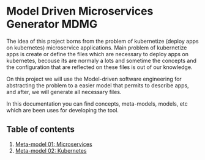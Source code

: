 # Model Driven Microservices Generator MDMG

The idea of this project borns from the problem of kubernetize (deploy apps
on kubernetes) microservice applications. Main problem of kubernetize apps is
create or define the files which are necessary to deploy apps on kubernetes,
becouse its are normaly a lots and sometime the concepts and the configuration
that are reflected on these files is out of our knowledge.

On this project we will use the Model-driven software engineering for abstracting the
problem to a easier model that permits to describe apps, and after, we will generate
all necessary files.  

In this documentation you can find concepts, meta-models, models, etc which are been
uses for developing the tool.

## Table of contents

1. [Meta-model 01: Microservices](./meta01-microservices.md)
2. [Meta-model 02: Kubernetes](./meta02-kubernetes.md)
